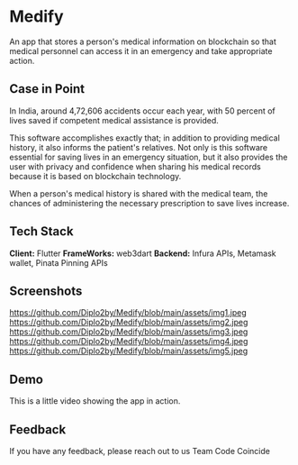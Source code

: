 
# Medify

An app that stores a person's medical information on blockchain so that medical personnel can access it in an emergency and take appropriate action.
## Case in Point

In India, around 4,72,606 accidents occur each year, with 50 percent of lives saved if competent medical assistance is provided.

This software accomplishes exactly that; in addition to providing medical history, it also informs the patient's relatives. Not only is this software essential for saving lives in an emergency situation, but it also provides the user with privacy and confidence when sharing his medical records because it is based on blockchain technology.

When a person's medical history is shared with the medical team, the chances of administering the necessary prescription to save lives increase.
## Tech Stack

**Client:** Flutter
**FrameWorks:** web3dart
**Backend:** Infura APIs, Metamask wallet, Pinata Pinning APIs

## Screenshots
https://github.com/Diplo2by/Medify/blob/main/assets/img1.jpeg
https://github.com/Diplo2by/Medify/blob/main/assets/img2.jpeg
https://github.com/Diplo2by/Medify/blob/main/assets/img3.jpeg
https://github.com/Diplo2by/Medify/blob/main/assets/img4.jpeg
https://github.com/Diplo2by/Medify/blob/main/assets/img5.jpeg


## Demo
This is a little video showing the app in action.


## Feedback

If you have any feedback, please reach out to us Team Code Coincide

